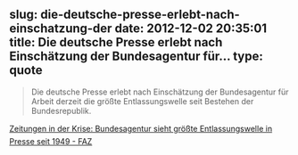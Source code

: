 slug: die-deutsche-presse-erlebt-nach-einschatzung-der
date: 2012-12-02 20:35:01
title: Die deutsche Presse erlebt nach Einschätzung der Bundesagentur für...
type: quote
---

> Die deutsche Presse erlebt nach Einschätzung der Bundesagentur für Arbeit derzeit die größte Entlassungswelle seit Bestehen der Bundesrepublik.

[Zeitungen in der Krise: Bundesagentur sieht größte Entlassungswelle in Presse seit 1949 - FAZ](http://www.faz.net/aktuell/wirtschaft/zeitungen-in-der-krise-bundesagentur-sieht-groesste-entlassungswelle-in-presse-seit-1949-11978605.html)
